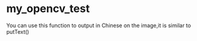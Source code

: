 # my_opencv_test
You can use this function to output in Chinese on the image,it is similar to putText()
